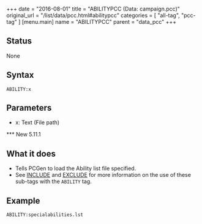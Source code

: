 +++
date = "2016-08-01"
title = "ABILITYPCC (Data: campaign.pcc)"
original_url = "/list/data/pcc.html#abilitypcc"
categories = [ "all-tag", "pcc-tag" ]
[menu.main]
    name = "ABILITYPCC"
    parent = "data_pcc"
+++

## Status

None

## Syntax

`ABILITY:x`

## Parameters

-   x: Text (File path)



<span id="abilitypcc"></span> \*\*\* New 5.11.1

What it does
------------

-   Tells PCGen to load the Ability list file specified.
-   See [INCLUDE](/list/data/pcc/include.html) and
    [EXCLUDE](/list/data/pcc/include.html) for more information on the
    use of these sub-tags with the `ABILITY` tag.

Example
-------

`ABILITY:specialabilities.lst`


